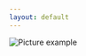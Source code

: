 ```yaml
---
layout: default
---
```

![Picture example](https://raw.githubusercontent.com/kvartirnik/website/gh-pages/images/kvartirnik_photos/14.jpg)


